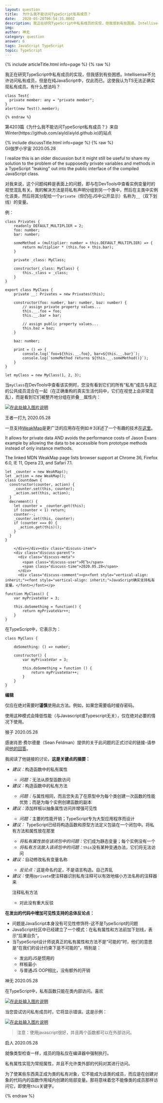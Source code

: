 ```yaml
---
layout: question
title:  为什么我不能访问TypeScript私有成员？
date:   2020-05-28T06:54:35.000Z
description: 我正在研究TypeScript中私有成员的实现，但我感到有些困惑。Intellisense不允许访问私有成员，但是在纯JavaScript中，仅此而已。这...
img: 
author: 神无
category: question
answer: 6
tags: JavaScript TypeScript
topic: TypeScript
---
```

<div class="article-root">
  <div class="article">
    {% include articleTitle.html info=page %}
    {% raw %}
    <div class="article-content"><p><font style="vertical-align: inherit;"><font style="vertical-align: inherit;">我正在研究TypeScript中私有成员的实现，但我感到有些困惑。</font><font style="vertical-align: inherit;">Intellisense不允许访问私有成员，但是在纯JavaScript中，仅此而已。</font><font style="vertical-align: inherit;">这使我认为TS无法正确实现私有成员。</font><font style="vertical-align: inherit;">有什么想法吗？</font></font></p>

<pre class="lang-js prettyprint prettyprinted" style=""><code><span class="kwd">class</span><span class="pln"> </span><span class="typ">Test</span><span class="pun">{</span><span class="pln">
  </span><span class="kwd">private</span><span class="pln"> member</span><span class="pun">:</span><span class="pln"> any </span><span class="pun">=</span><span class="pln"> </span><span class="str">"private member"</span><span class="pun">;</span><span class="pln">
</span><span class="pun">}</span><span class="pln">
alert</span><span class="pun">(</span><span class="kwd">new</span><span class="pln"> </span><span class="typ">Test</span><span class="pun">().</span><span class="pln">member</span><span class="pun">);</span></code></pre></div>
    {% endraw %}
  </div>
  <p class="winter_mark">第4203篇《为什么我不能访问TypeScript私有成员？》来自Winter(https://github.com/aiyld/aiyld.github.io)的站点</p>
  <div class="discuss-wrapper">
    {% include discussTitle.html info=page %}
    {% raw %}
    <div class="discuss-item">
        <div class="discuss-parent">
          <div class="discuss-meta">
            <span class="discuss-user">Gil伽罗小宇宙</span>
            <span class="discuss-time">2020.05.28</span>
          </div>
          <div class="discuss-comment"><p>I realize this is an older discussion but it might still be useful to share my solution to the problem of the supposedly private variables and methods in a TypeScript "leaking" out into the public interface of the compiled JavaScript class.</p>

<p><font style="vertical-align: inherit;"><font style="vertical-align: inherit;">对我来说，这个问题纯粹是表面上的问题，即与在DevTools中查看实例变量时的视觉混乱有关。</font><font style="vertical-align: inherit;">我的解决方法是将私有声明分组到另一个类中，然后在主类中实例化该类，然后将其分配给一个</font></font><code>private</code><font style="vertical-align: inherit;"><font style="vertical-align: inherit;">（但仍在JS中公开显示）名称为</font></font><code>__</code><font style="vertical-align: inherit;"><font style="vertical-align: inherit;">（双下划线）的</font><font style="vertical-align: inherit;">变量</font><font style="vertical-align: inherit;">。</font></font></p>

<p><font style="vertical-align: inherit;"><font style="vertical-align: inherit;">例：</font></font></p>

<pre class="lang-js prettyprint prettyprinted" style=""><code><span class="kwd">class</span><span class="pln"> </span><span class="typ">Privates</span><span class="pln"> </span><span class="pun">{</span><span class="pln">
    readonly DEFAULT_MULTIPLIER </span><span class="pun">=</span><span class="pln"> </span><span class="lit">2</span><span class="pun">;</span><span class="pln">
    foo</span><span class="pun">:</span><span class="pln"> number</span><span class="pun">;</span><span class="pln">
    bar</span><span class="pun">:</span><span class="pln"> number</span><span class="pun">;</span><span class="pln">

    someMethod </span><span class="pun">=</span><span class="pln"> </span><span class="pun">(</span><span class="pln">multiplier</span><span class="pun">:</span><span class="pln"> number </span><span class="pun">=</span><span class="pln"> </span><span class="kwd">this</span><span class="pun">.</span><span class="pln">DEFAULT_MULTIPLIER</span><span class="pun">)</span><span class="pln"> </span><span class="pun">=&gt;</span><span class="pln"> </span><span class="pun">{</span><span class="pln">
        </span><span class="kwd">return</span><span class="pln"> multiplier </span><span class="pun">*</span><span class="pln"> </span><span class="pun">(</span><span class="kwd">this</span><span class="pun">.</span><span class="pln">foo </span><span class="pun">+</span><span class="pln"> </span><span class="kwd">this</span><span class="pun">.</span><span class="pln">bar</span><span class="pun">);</span><span class="pln">
    </span><span class="pun">}</span><span class="pln">

    </span><span class="kwd">private</span><span class="pln"> _class</span><span class="pun">:</span><span class="pln"> </span><span class="typ">MyClass</span><span class="pun">;</span><span class="pln">

    </span><span class="kwd">constructor</span><span class="pun">(</span><span class="pln">_class</span><span class="pun">:</span><span class="pln"> </span><span class="typ">MyClass</span><span class="pun">)</span><span class="pln"> </span><span class="pun">{</span><span class="pln">
        </span><span class="kwd">this</span><span class="pun">.</span><span class="pln">_class </span><span class="pun">=</span><span class="pln"> _class</span><span class="pun">;</span><span class="pln">
    </span><span class="pun">}</span><span class="pln">
</span><span class="pun">}</span><span class="pln">

</span><span class="kwd">export</span><span class="pln"> </span><span class="kwd">class</span><span class="pln"> </span><span class="typ">MyClass</span><span class="pln"> </span><span class="pun">{</span><span class="pln">
    </span><span class="kwd">private</span><span class="pln"> __</span><span class="pun">:</span><span class="pln"> </span><span class="typ">Privates</span><span class="pln"> </span><span class="pun">=</span><span class="pln"> </span><span class="kwd">new</span><span class="pln"> </span><span class="typ">Privates</span><span class="pun">(</span><span class="kwd">this</span><span class="pun">);</span><span class="pln">

    </span><span class="kwd">constructor</span><span class="pun">(</span><span class="pln">foo</span><span class="pun">:</span><span class="pln"> number</span><span class="pun">,</span><span class="pln"> bar</span><span class="pun">:</span><span class="pln"> number</span><span class="pun">,</span><span class="pln"> baz</span><span class="pun">:</span><span class="pln"> number</span><span class="pun">)</span><span class="pln"> </span><span class="pun">{</span><span class="pln">
        </span><span class="com">// assign private property values...</span><span class="pln">
        </span><span class="kwd">this</span><span class="pun">.</span><span class="pln">__</span><span class="pun">.</span><span class="pln">foo </span><span class="pun">=</span><span class="pln"> foo</span><span class="pun">;</span><span class="pln">
        </span><span class="kwd">this</span><span class="pun">.</span><span class="pln">__</span><span class="pun">.</span><span class="pln">bar </span><span class="pun">=</span><span class="pln"> bar</span><span class="pun">;</span><span class="pln">

        </span><span class="com">// assign public property values...</span><span class="pln">
        </span><span class="kwd">this</span><span class="pun">.</span><span class="pln">baz </span><span class="pun">=</span><span class="pln"> baz</span><span class="pun">;</span><span class="pln">
    </span><span class="pun">}</span><span class="pln">

    baz</span><span class="pun">:</span><span class="pln"> number</span><span class="pun">;</span><span class="pln">

    print </span><span class="pun">=</span><span class="pln"> </span><span class="pun">()</span><span class="pln"> </span><span class="pun">=&gt;</span><span class="pln"> </span><span class="pun">{</span><span class="pln">
        console</span><span class="pun">.</span><span class="pln">log</span><span class="pun">(`</span><span class="pln">foo</span><span class="pun">=</span><span class="pln">$</span><span class="pun">{</span><span class="kwd">this</span><span class="pun">.</span><span class="pln">__</span><span class="pun">.</span><span class="pln">foo</span><span class="pun">},</span><span class="pln"> bar</span><span class="pun">=</span><span class="pln">$</span><span class="pun">{</span><span class="kwd">this</span><span class="pun">.</span><span class="pln">__</span><span class="pun">.</span><span class="pln">bar</span><span class="pun">}`);</span><span class="pln">
        console</span><span class="pun">.</span><span class="pln">log</span><span class="pun">(`</span><span class="pln">someMethod returns $</span><span class="pun">{</span><span class="kwd">this</span><span class="pun">.</span><span class="pln">__</span><span class="pun">.</span><span class="pln">someMethod</span><span class="pun">()}`);</span><span class="pln">
    </span><span class="pun">}</span><span class="pln">
</span><span class="pun">}</span><span class="pln">

</span><span class="kwd">let</span><span class="pln"> myClass </span><span class="pun">=</span><span class="pln"> </span><span class="kwd">new</span><span class="pln"> </span><span class="typ">MyClass</span><span class="pun">(</span><span class="lit">1</span><span class="pun">,</span><span class="pln"> </span><span class="lit">2</span><span class="pun">,</span><span class="pln"> </span><span class="lit">3</span><span class="pun">);</span></code></pre>

<p><font style="vertical-align: inherit;"><font style="vertical-align: inherit;">当</font></font><code>myClass</code><font style="vertical-align: inherit;"><font style="vertical-align: inherit;">在DevTools中查看</font><font style="vertical-align: inherit;">该</font><font style="vertical-align: inherit;">实例时，您没有看到它们的所有“私有”成员与真正的公共成员混合在一起（在正确重构的真实生活代码中，它们在视觉上会非常混乱），而是看到它们被整齐地分组在折叠</font></font><code>__</code><font style="vertical-align: inherit;"><font style="vertical-align: inherit;">属性内：</font></font></p>

<p><a href="https://i.stack.imgur.com/4LqAB.png" rel="nofollow noreferrer"><img src="https://i.stack.imgur.com/4LqAB.png" alt="在此处输入图片说明"></a></p></div>
        </div></div><div class="discuss-item">
        <div class="discuss-parent">
          <div class="discuss-meta">
            <span class="discuss-user">王者一打九</span>
            <span class="discuss-time">2020.05.28</span>
          </div>
          <div class="discuss-comment"><p><font style="vertical-align: inherit;"><font style="vertical-align: inherit;">一旦支持</font></font><a href="https://developer.mozilla.org/en-US/docs/Web/JavaScript/Reference/Global_Objects/WeakMap" rel="noreferrer"><font style="vertical-align: inherit;"><font style="vertical-align: inherit;">WeakMap</font></font></a><font style="vertical-align: inherit;"><font style="vertical-align: inherit;">是更广泛的应用存在例如＃3详述了一个有趣的技术</font></font><a href="http://www.2ality.com/2016/01/private-data-classes.html" rel="noreferrer"><font style="vertical-align: inherit;"><font style="vertical-align: inherit;">在这里</font></font></a><font style="vertical-align: inherit;"><font style="vertical-align: inherit;">。</font></font></p>

<p>It allows for private data AND avoids the performance costs of Jason Evans example by allowing the data to be accessible from prototype methods instead of only instance methods.</p>

<p>The linked MDN WeakMap page lists browser support at Chrome 36, Firefox 6.0, IE 11, Opera 23, and Safari 7.1.</p>

<pre class="lang-js prettyprint prettyprinted" style=""><code><span class="kwd">let</span><span class="pln"> _counter </span><span class="pun">=</span><span class="pln"> </span><span class="kwd">new</span><span class="pln"> </span><span class="typ">WeakMap</span><span class="pun">();</span><span class="pln">
</span><span class="kwd">let</span><span class="pln"> _action </span><span class="pun">=</span><span class="pln"> </span><span class="kwd">new</span><span class="pln"> </span><span class="typ">WeakMap</span><span class="pun">();</span><span class="pln">
</span><span class="kwd">class</span><span class="pln"> </span><span class="typ">Countdown</span><span class="pln"> </span><span class="pun">{</span><span class="pln">
  </span><span class="kwd">constructor</span><span class="pun">(</span><span class="pln">counter</span><span class="pun">,</span><span class="pln"> action</span><span class="pun">)</span><span class="pln"> </span><span class="pun">{</span><span class="pln">
    _counter</span><span class="pun">.</span><span class="kwd">set</span><span class="pun">(</span><span class="kwd">this</span><span class="pun">,</span><span class="pln"> counter</span><span class="pun">);</span><span class="pln">
    _action</span><span class="pun">.</span><span class="kwd">set</span><span class="pun">(</span><span class="kwd">this</span><span class="pun">,</span><span class="pln"> action</span><span class="pun">);</span><span class="pln">
  </span><span class="pun">}</span><span class="pln">
  decrement</span><span class="pun">()</span><span class="pln"> </span><span class="pun">{</span><span class="pln">
    </span><span class="kwd">let</span><span class="pln"> counter </span><span class="pun">=</span><span class="pln"> _counter</span><span class="pun">.</span><span class="kwd">get</span><span class="pun">(</span><span class="kwd">this</span><span class="pun">);</span><span class="pln">
    </span><span class="kwd">if</span><span class="pln"> </span><span class="pun">(</span><span class="pln">counter </span><span class="pun">&lt;</span><span class="pln"> </span><span class="lit">1</span><span class="pun">)</span><span class="pln"> </span><span class="kwd">return</span><span class="pun">;</span><span class="pln">
    counter</span><span class="pun">--;</span><span class="pln">
    _counter</span><span class="pun">.</span><span class="kwd">set</span><span class="pun">(</span><span class="kwd">this</span><span class="pun">,</span><span class="pln"> counter</span><span class="pun">);</span><span class="pln">
    </span><span class="kwd">if</span><span class="pln"> </span><span class="pun">(</span><span class="pln">counter </span><span class="pun">===</span><span class="pln"> </span><span class="lit">0</span><span class="pun">)</span><span class="pln"> </span><span class="pun">{</span><span class="pln">
      _action</span><span class="pun">.</span><span class="kwd">get</span><span class="pun">(</span><span class="kwd">this</span><span class="pun">)();</span><span class="pln">
    </span><span class="pun">}</span><span class="pln">
  </span><span class="pun">}</span><span class="pln">
</span><span class="pun">}</span></code></pre></div>
        </div></div><div class="discuss-item">
        <div class="discuss-parent">
          <div class="discuss-meta">
            <span class="discuss-user">阿飞</span>
            <span class="discuss-time">2020.05.28</span>
          </div>
          <div class="discuss-comment"><p><font style="vertical-align: inherit;"><font style="vertical-align: inherit;">JavaScript确实支持私有变量。</font></font></p>

<pre class="lang-js prettyprint prettyprinted" style=""><code><span class="kwd">function</span><span class="pln"> </span><span class="typ">MyClass</span><span class="pun">()</span><span class="pln"> </span><span class="pun">{</span><span class="pln">
    </span><span class="kwd">var</span><span class="pln"> myPrivateVar </span><span class="pun">=</span><span class="pln"> </span><span class="lit">3</span><span class="pun">;</span><span class="pln">

    </span><span class="kwd">this</span><span class="pun">.</span><span class="pln">doSomething </span><span class="pun">=</span><span class="pln"> </span><span class="kwd">function</span><span class="pun">()</span><span class="pln"> </span><span class="pun">{</span><span class="pln">
        </span><span class="kwd">return</span><span class="pln"> myPrivateVar</span><span class="pun">++;</span><span class="pln">        
    </span><span class="pun">}</span><span class="pln">
</span><span class="pun">}</span></code></pre>

<p><font style="vertical-align: inherit;"><font style="vertical-align: inherit;">在TypeScript中，它表示为：</font></font></p>

<pre class="lang-js prettyprint prettyprinted" style=""><code><span class="kwd">class</span><span class="pln"> </span><span class="typ">MyClass</span><span class="pln"> </span><span class="pun">{</span><span class="pln">

    doSomething</span><span class="pun">:</span><span class="pln"> </span><span class="pun">()</span><span class="pln"> </span><span class="pun">=&gt;</span><span class="pln"> number</span><span class="pun">;</span><span class="pln">

    </span><span class="kwd">constructor</span><span class="pun">()</span><span class="pln"> </span><span class="pun">{</span><span class="pln">
        </span><span class="kwd">var</span><span class="pln"> myPrivateVar </span><span class="pun">=</span><span class="pln"> </span><span class="lit">3</span><span class="pun">;</span><span class="pln">

        </span><span class="kwd">this</span><span class="pun">.</span><span class="pln">doSomething </span><span class="pun">=</span><span class="pln"> </span><span class="kwd">function</span><span class="pln"> </span><span class="pun">()</span><span class="pln"> </span><span class="pun">{</span><span class="pln">
            </span><span class="kwd">return</span><span class="pln"> myPrivateVar</span><span class="pun">++;</span><span class="pln">
        </span><span class="pun">}</span><span class="pln">
    </span><span class="pun">}</span><span class="pln">
</span><span class="pun">}</span></code></pre>

<p><strong><font style="vertical-align: inherit;"><font style="vertical-align: inherit;">编辑</font></font></strong></p>

<p><font style="vertical-align: inherit;"><font style="vertical-align: inherit;">仅应</font><font style="vertical-align: inherit;">在绝对需要时</font></font><strong><font style="vertical-align: inherit;"><font style="vertical-align: inherit;">谨慎</font></font></strong><font style="vertical-align: inherit;"><font style="vertical-align: inherit;">使用此方法</font><font style="vertical-align: inherit;">。</font><font style="vertical-align: inherit;">例如，如果您需要临时缓存密码。</font></font></p>

<p><font style="vertical-align: inherit;"><font style="vertical-align: inherit;">使用这种模式会降低性能（与Javascript或Typescript无关），仅在绝对必要的情况下使用。   </font></font></p></div>
        </div></div><div class="discuss-item">
        <div class="discuss-parent">
          <div class="discuss-meta">
            <span class="discuss-user">猴子</span>
            <span class="discuss-time">2020.05.28</span>
          </div>
          <div class="discuss-comment"><p><font style="vertical-align: inherit;"><font style="vertical-align: inherit;">感谢肖恩·费尔德曼（Sean Feldman）提供的关于此问题的正式讨论的链接-请参阅</font></font><a href="https://stackoverflow.com/a/12713927/3012550"><font style="vertical-align: inherit;"><font style="vertical-align: inherit;">他的回答</font></font></a><font style="vertical-align: inherit;"><font style="vertical-align: inherit;">。</font></font></p>

<p><font style="vertical-align: inherit;"><font style="vertical-align: inherit;">我阅读了他链接的讨论，</font></font><strong><font style="vertical-align: inherit;"><font style="vertical-align: inherit;">这是关键点的摘要：</font></font></strong></p>

<ul>
<li><em><font style="vertical-align: inherit;"><font style="vertical-align: inherit;">建议：</font></font></em><font style="vertical-align: inherit;"><font style="vertical-align: inherit;">构造函数中的私有属性

</font></font><ul>
<li><em><font style="vertical-align: inherit;"><font style="vertical-align: inherit;">问题：</font></font></em><font style="vertical-align: inherit;"><font style="vertical-align: inherit;">无法从原型函数访问</font></font></li>
</ul></li>
<li><em><font style="vertical-align: inherit;"><font style="vertical-align: inherit;">建议：</font></font></em><font style="vertical-align: inherit;"><font style="vertical-align: inherit;">构造函数中的私有方法

</font></font><ul>
<li><em><font style="vertical-align: inherit;"><font style="vertical-align: inherit;">问题：</font></font></em><font style="vertical-align: inherit;"><font style="vertical-align: inherit;">与属性相同，而且您失去了在原型中为每个类创建一次函数的性能优势；</font><font style="vertical-align: inherit;">而是为每个实例创建函数的副本</font></font></li>
</ul></li>
<li><em><font style="vertical-align: inherit;"><font style="vertical-align: inherit;">建议：</font></font></em><font style="vertical-align: inherit;"><font style="vertical-align: inherit;">添加样板以抽象属性访问并增强可见性

</font></font><ul>
<li><em><font style="vertical-align: inherit;"><font style="vertical-align: inherit;">问题：</font></font></em><font style="vertical-align: inherit;"><font style="vertical-align: inherit;">主要的性能开销；</font><font style="vertical-align: inherit;">TypeScript专为大型应用程序而设计</font></font></li>
</ul></li>
<li><em><font style="vertical-align: inherit;"><font style="vertical-align: inherit;">建议：</font></font></em><font style="vertical-align: inherit;"><font style="vertical-align: inherit;"> TypeScript已经将构造函数和原型方法定义包装在一个闭包中。</font><font style="vertical-align: inherit;">将私有方法和属性放在那里

</font></font><ul>
<li><em><font style="vertical-align: inherit;"><font style="vertical-align: inherit;">将私有属性放在该闭包中的问题：</font></font></em><font style="vertical-align: inherit;"><font style="vertical-align: inherit;">它们成为静态变量；</font><font style="vertical-align: inherit;">每个实例没有一个</font></font></li>
<li><em><font style="vertical-align: inherit;"><font style="vertical-align: inherit;">将私有方法放入该闭包中的问题：</font></font></em><font style="vertical-align: inherit;"></font><code>this</code><font style="vertical-align: inherit;"><font style="vertical-align: inherit;">没有某种变通办法，</font><font style="vertical-align: inherit;">它们将无法访问</font></font></li>
</ul></li>
<li><em><font style="vertical-align: inherit;"><font style="vertical-align: inherit;">建议：</font></font></em><font style="vertical-align: inherit;"><font style="vertical-align: inherit;">自动修改私有变量名称

</font></font><ul>
<li><em><font style="vertical-align: inherit;"><font style="vertical-align: inherit;">反论点：</font></font></em><font style="vertical-align: inherit;"><font style="vertical-align: inherit;">这是命名约定，不是语言构造。</font><font style="vertical-align: inherit;">自己弄乱</font></font></li>
</ul></li>
<li><em><font style="vertical-align: inherit;"><font style="vertical-align: inherit;">建议：</font></font></em><font style="vertical-align: inherit;"><font style="vertical-align: inherit;">使用</font></font><code>@private</code><font style="vertical-align: inherit;"><font style="vertical-align: inherit;">使注释器识别</font><font style="vertical-align: inherit;">私有</font><font style="vertical-align: inherit;">注释可以有效地缩小方法名称的注释器来

 </font><font style="vertical-align: inherit;">注释私有方法</font></font><ul>
<li><font style="vertical-align: inherit;"><font style="vertical-align: inherit;">对此没有重大反驳</font></font></li>
</ul></li>
</ul>

<p><strong><font style="vertical-align: inherit;"><font style="vertical-align: inherit;">在发出的代码中增加可见性支持的总体反论点：</font></font></strong></p>

<ul>
<li><font style="vertical-align: inherit;"><font style="vertical-align: inherit;">问题是JavaScript本身没有可见性修饰符-这不是TypeScript的问题</font></font></li>
<li><font style="vertical-align: inherit;"><font style="vertical-align: inherit;">JavaScript社区中已经建立了一个模式：在私有属性和方法前加下划线，表示“后果自负”。 </font></font></li>
<li><font style="vertical-align: inherit;"><font style="vertical-align: inherit;">当TypeScript设计师说真正的私有属性和方法不是“可能的”时，他们的意思是“在我们的设计约束下是不可能的”，特别是：

</font></font><ul>
<li><font style="vertical-align: inherit;"><font style="vertical-align: inherit;">发出的JS是惯用的</font></font></li>
<li><font style="vertical-align: inherit;"><font style="vertical-align: inherit;">样板最小</font></font></li>
<li><font style="vertical-align: inherit;"><font style="vertical-align: inherit;">与普通JS OOP相比，没有额外的开销</font></font></li>
</ul></li>
</ul></div>
        </div></div><div class="discuss-item">
        <div class="discuss-parent">
          <div class="discuss-meta">
            <span class="discuss-user">神无</span>
            <span class="discuss-time">2020.05.28</span>
          </div>
          <div class="discuss-comment"><p><font style="vertical-align: inherit;"><font style="vertical-align: inherit;">在TypeScript中，私有函数只能在类内部访问。</font><font style="vertical-align: inherit;">喜欢</font></font></p>

<p><a href="https://i.stack.imgur.com/gwnjJ.png" rel="nofollow noreferrer"><img src="https://i.stack.imgur.com/gwnjJ.png" alt="在此处输入图片说明"></a></p>

<p><font style="vertical-align: inherit;"><font style="vertical-align: inherit;">当您尝试访问私有成员时，它将显示错误。</font><font style="vertical-align: inherit;">这是示例：</font></font></p>

<p><a href="https://i.stack.imgur.com/yFUdU.png" rel="nofollow noreferrer"><img src="https://i.stack.imgur.com/yFUdU.png" alt="在此处输入图片说明"></a></p>

<blockquote>
  <p><font style="vertical-align: inherit;"><font style="vertical-align: inherit;">注意：使用javascript很好，并且两个函数都可以在外部访问。</font></font></p>
</blockquote></div>
        </div></div><div class="discuss-item">
        <div class="discuss-parent">
          <div class="discuss-meta">
            <span class="discuss-user">启人</span>
            <span class="discuss-time">2020.05.28</span>
          </div>
          <div class="discuss-comment"><p><font style="vertical-align: inherit;"><font style="vertical-align: inherit;">就像类型检查一样，成员的隐私仅在编译器中强制执行。</font></font></p>

<p><font style="vertical-align: inherit;"><font style="vertical-align: inherit;">私有属性实现为常规属性，并且不允许类外部的代码对其进行访问。</font></font></p>

<p><font style="vertical-align: inherit;"><font style="vertical-align: inherit;">为了使某些东西真正成为类的私有对象，它不能成为该类的成员，而应是在创建对象的代码内的函数作用域内创建的局部变量。</font><font style="vertical-align: inherit;">那将意味着您不能像类的成员那样访问它，即使用</font></font><code>this</code><font style="vertical-align: inherit;"><font style="vertical-align: inherit;">关键字。</font></font></p></div>
        </div></div>
    {% endraw %}
  </div>
<div>
